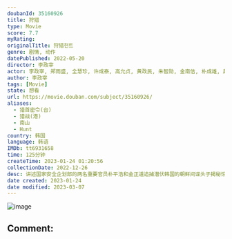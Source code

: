 ```yaml
---
doubanId: 35160926
title: 狩猎
type: Movie
score: 7.7
myRating: 
originalTitle: 狩猎헌트
genre: 剧情, 动作
datePublished: 2022-05-20
director: 李政宰
actor: 李政宰, 郑雨盛, 全慧珍, 许成泰, 高允贞, 黄政民, 朱智勋, 金南佶, 朴成雄, 赵祐镇, 郑满植, 金钟秀, 车宇振, 金灿亨, 刘在明, 李星民, 林炯局
author: 李政宰
tags: [Movie]
state: 想看
url: https://movie.douban.com/subject/35160926/
aliases:
  - 猎首密令(台)
  - 猎战(港)
  - 南山
  - Hunt
country: 韩国
language: 韩语
IMDb: tt6931658
time: 125分钟
createTime: 2023-01-24 01:20:56
collectionDate: 2022-12-26
desc: 讲述国家安全企划部的两名重要官员朴平浩和金正道追捕潜伏韩国的朝鲜间谍头子揭秘惊人真相的故事。这是李政宰转型导演的处女作。
date created: 2023-01-24
date modified: 2023-03-07
---
```


![image](p2875472104.jpg)

Comment:
---
